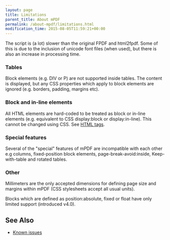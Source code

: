 ```yaml
---
layout: page
title: Limitations
parent_title: About mPDF
permalink: /about-mpdf/limitations.html
modification_time: 2015-08-05T11:59:21+00:00
---
```




<p>The script is (a lot) slower than the original FPDF and html2fpdf. Some of this is due to the inclusion of unicode font files (when used), but there is also an increase in processing time.</p>
<h3>Tables</h3>
<p>Block elements (e.g. DIV or P) are not supported inside tables. The content is displayed, but any CSS properties which apply to block elements are ignored (e.g. borders, padding, margins etc).</p>
<h3>Block and in-line elements</h3>
<p>All HTML elements are hard-coded to be treated as block or in-line elements (e.g. equivalent to CSS display:block or display:in-line). This cannot be changed using CSS. See <a href="{{ "/html-support/html-tags.html" | prepend: site.baseurl }}">HTML tags</a>.</p>
<h3>Special features</h3>
<p>Several of the "special" features of mPDF are incompatible with each other e.g columns, fixed-position block elements, page-break-avoid:inside, Keep-with-table and rotated tables.</p>
<h3>Other</h3>
<p>Millimeters are the only accepted dimensions for defining page size and margins within mPDF (CSS stylesheets accept all usual units).</p>
<p>Blocks which are defined as position:absolute, fixed or float have only limited support (introduced v4.0).</p>
<h2>See Also</h2>
<ul>
<li><a href="{{ "/troubleshooting/known-issues.html" | prepend: site.baseurl }}">Known issues</a></li>
</ul>

